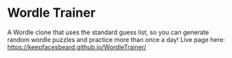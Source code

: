 # Wordle Trainer
A Wordle clone that uses the standard guess list, so you can generate random wordle puzzles and practice more than once a day!
Live page here: https://keepfacesbeard.github.io/WordleTrainer/
